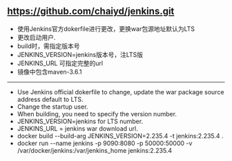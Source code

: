 ## https://github.com/chaiyd/jenkins.git


* 使用Jenkins官方dokerfile进行更改，更换war包源地址默认为LTS
* 更改启动用户.
* build时，需指定版本号
* JENKINS_VERSION=jenkins版本号，注LTS版
* JENKINS_URL 可指定完整的url
* 镜像中包含maven-3.6.1

---
* Use Jenkins official dokerfile to change, update the war package source address default to LTS. 
* Change the startup user.
* When building, you need to specify the version number. 
* JENKINS_VERSION=jenkins for LTS number.
* JENKINS_URL = jenkins war download url.
* docker build --build-arg JENKINS_VERSION=2.235.4 -t jenkins:2.235.4 .
* docker run --name jenkins -p 9090:8080 -p 50000:50000 -v /var/docker/jenkins:/var/jenkins_home jenkins:2.235.4
